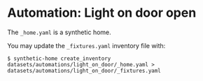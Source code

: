 # Automation: Light on door open

The `_home.yaml` is a synthetic home.

You may update the  `_fixtures.yaml` inventory file with:
```
$ synthetic-home create_inventory datasets/automations/light_on_door/_home.yaml > datasets/automations/light_on_door/_fixtures.yaml

```
